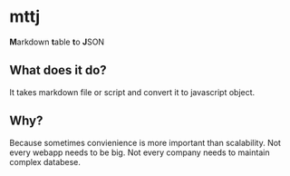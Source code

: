 # mttj
**M**arkdown **t**able **t**o **J**SON

## What does it do?
It takes markdown file or script and convert it to javascript object.

## Why?
Because sometimes convienience is more important than scalability.
Not every webapp needs to be big.
Not every company needs to maintain complex databese.